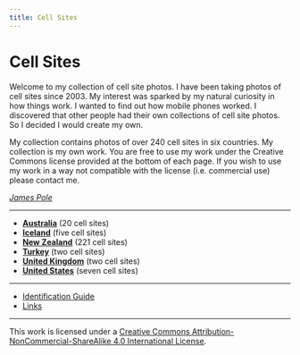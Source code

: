 ```yaml
---
title: Cell Sites
---
```


# Cell Sites

Welcome to my collection of cell site photos. I have been taking photos of cell sites since 2003. My interest was
sparked by my natural curiosity in how things work. I wanted to find out how mobile phones worked. I discovered that
other people had their own collections of cell site photos. So I decided I would create my own.

My collection contains photos of over 240 cell sites in six countries. My collection is my own work. You are free to
use my work under the Creative Commons license provided at the bottom of each page. If you wish to use my work in a way
not compatible with the license (i.e. commercial use) please contact me.

*[James Pole](mailto:james@pole.net.nz)*

---

* **[Australia](au)** (20 cell sites)
* **[Iceland](is)** (five cell sites)
* **[New Zealand](nz)** (221 cell sites)
* **[Turkey](tr)** (two cell sites)
* **[United Kingdom](gb)** (two cell sites)
* **[United States](us)** (seven cell sites)

---

* [Identification Guide](identification-guide)
* [Links](links)

---

This work is licensed under a [Creative Commons Attribution-NonCommercial-ShareAlike 4.0 International License](http://creativecommons.org/licenses/by-nc-sa/4.0/).

